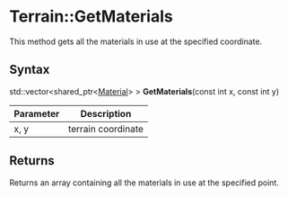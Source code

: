 # Terrain::GetMaterials

This method gets all the materials in use at the specified coordinate.

## Syntax

std::vector<shared_ptr<[Material](Material.md)> > **GetMaterials**(const int x, const int y)

| Parameter | Description |
|---|---|
| x, y | terrain coordinate |

## Returns

Returns an array containing all the materials in use at the specified point.
